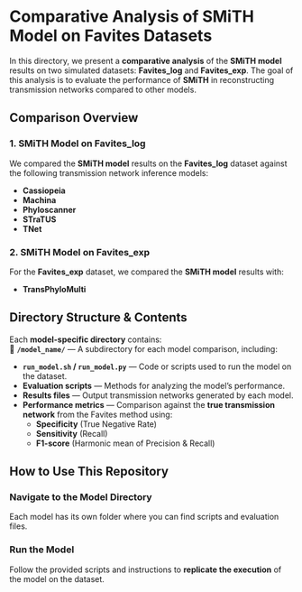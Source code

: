 # **Comparative Analysis of SMiTH Model on Favites Datasets**  

In this directory, we present a **comparative analysis** of the **SMiTH model** results on two simulated datasets: **Favites_log** and **Favites_exp**. The goal of this analysis is to evaluate the performance of **SMiTH** in reconstructing transmission networks compared to other models.


## **Comparison Overview**
### **1. SMiTH Model on Favites_log**  
We compared the **SMiTH model** results on the **Favites_log** dataset against the following transmission network inference models:  
- **Cassiopeia**  
- **Machina**  
- **Phyloscanner**  
- **STraTUS**  
- **TNet**  

### **2. SMiTH Model on Favites_exp**  
For the **Favites_exp** dataset, we compared the **SMiTH model** results with:  
- **TransPhyloMulti**  


## **Directory Structure & Contents**
Each **model-specific directory** contains:  
📂 **`/model_name/`** — A subdirectory for each model comparison, including:  
- **`run_model.sh` / `run_model.py`** — Code or scripts used to run the model on the dataset.  
- **Evaluation scripts** — Methods for analyzing the model’s performance.  
- **Results files** — Output transmission networks generated by each model.  
- **Performance metrics** — Comparison against the **true transmission network** from the Favites method using:  
  - **Specificity** (True Negative Rate)  
  - **Sensitivity** (Recall)  
  - **F1-score** (Harmonic mean of Precision & Recall)  


## **How to Use This Repository**
### **Navigate to the Model Directory**
Each model has its own folder where you can find scripts and evaluation files.  

### **Run the Model**
Follow the provided scripts and instructions to **replicate the execution** of the model on the dataset.
